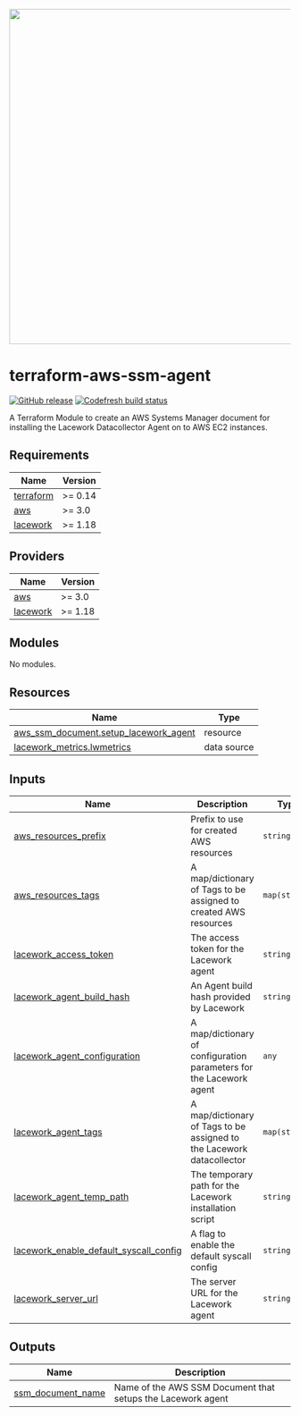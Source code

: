 <a href="https://lacework.com"><img src="https://techally-content.s3-us-west-1.amazonaws.com/public-content/lacework_logo_full.png" width="600"></a>

# terraform-aws-ssm-agent

[![GitHub release](https://img.shields.io/github/release/lacework/terraform-aws-ssm-agent.svg)](https://github.com/lacework/terraform-aws-ssm-agent/releases/)
[![Codefresh build status]( https://g.codefresh.io/api/badges/pipeline/lacework/terraform-modules%2Ftest-compatibility?type=cf-1&key=eyJhbGciOiJIUzI1NiJ9.NWVmNTAxOGU4Y2FjOGQzYTkxYjg3ZDEx.RJ3DEzWmBXrJX7m38iExJ_ntGv4_Ip8VTa-an8gBwBo)]( https://g.codefresh.io/pipelines/edit/new/builds?id=607e25e6728f5a6fba30431b&pipeline=test-compatibility&projects=terraform-modules&projectId=607db54b728f5a5f8930405d)

A Terraform Module to create an AWS Systems Manager document for installing the Lacework Datacollector Agent on to AWS EC2 instances.
<!-- BEGIN_TF_DOCS -->
## Requirements

| Name | Version |
|------|---------|
| <a name="requirement_terraform"></a> [terraform](#requirement\_terraform) | >= 0.14 |
| <a name="requirement_aws"></a> [aws](#requirement\_aws) | >= 3.0 |
| <a name="requirement_lacework"></a> [lacework](#requirement\_lacework) | >= 1.18 |

## Providers

| Name | Version |
|------|---------|
| <a name="provider_aws"></a> [aws](#provider\_aws) | >= 3.0 |
| <a name="provider_lacework"></a> [lacework](#provider\_lacework) | >= 1.18 |

## Modules

No modules.

## Resources

| Name | Type |
|------|------|
| [aws_ssm_document.setup_lacework_agent](https://registry.terraform.io/providers/hashicorp/aws/latest/docs/resources/ssm_document) | resource |
| [lacework_metrics.lwmetrics](https://registry.terraform.io/providers/lacework/lacework/latest/docs/data-sources/metrics) | data source |

## Inputs

| Name | Description | Type | Default | Required |
|------|-------------|------|---------|:--------:|
| <a name="input_aws_resources_prefix"></a> [aws\_resources\_prefix](#input\_aws\_resources\_prefix) | Prefix to use for created AWS resources | `string` | `""` | no |
| <a name="input_aws_resources_tags"></a> [aws\_resources\_tags](#input\_aws\_resources\_tags) | A map/dictionary of Tags to be assigned to created AWS resources | `map(string)` | `{}` | no |
| <a name="input_lacework_access_token"></a> [lacework\_access\_token](#input\_lacework\_access\_token) | The access token for the Lacework agent | `string` | `""` | no |
| <a name="input_lacework_agent_build_hash"></a> [lacework\_agent\_build\_hash](#input\_lacework\_agent\_build\_hash) | An Agent build hash provided by Lacework | `string` | `""` | no |
| <a name="input_lacework_agent_configuration"></a> [lacework\_agent\_configuration](#input\_lacework\_agent\_configuration) | A map/dictionary of configuration parameters for the Lacework agent | `any` | `{}` | no |
| <a name="input_lacework_agent_tags"></a> [lacework\_agent\_tags](#input\_lacework\_agent\_tags) | A map/dictionary of Tags to be assigned to the Lacework datacollector | `map(string)` | `{}` | no |
| <a name="input_lacework_agent_temp_path"></a> [lacework\_agent\_temp\_path](#input\_lacework\_agent\_temp\_path) | The temporary path for the Lacework installation script | `string` | `"/tmp"` | no |
| <a name="input_lacework_enable_default_syscall_config"></a> [lacework\_enable\_default\_syscall\_config](#input\_lacework\_enable\_default\_syscall\_config) | A flag to enable the default syscall config | `string` | `"false"` | no |
| <a name="input_lacework_server_url"></a> [lacework\_server\_url](#input\_lacework\_server\_url) | The server URL for the Lacework agent | `string` | `""` | no |

## Outputs

| Name | Description |
|------|-------------|
| <a name="output_ssm_document_name"></a> [ssm\_document\_name](#output\_ssm\_document\_name) | Name of the AWS SSM Document that setups the Lacework agent |
<!-- END_TF_DOCS -->

